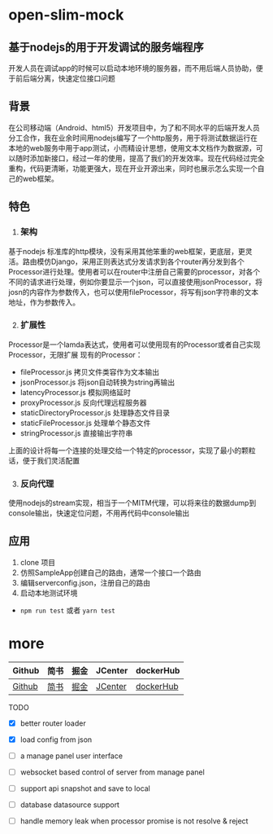 # open-slim-mock



## 基于nodejs的用于开发调试的服务端程序

开发人员在调试app的时候可以启动本地环境的服务器，而不用后端人员协助，便于前后端分离，快速定位接口问题

## 背景

在公司移动端（Android、html5）开发项目中，为了和不同水平的后端开发人员分工合作，我在业余时间用nodejs编写了一个http服务，用于将测试数据运行在本地的web服务中用于app测试，小而精设计思想，使用文本文档作为数据源，可以随时添加新接口，经过一年的使用，提高了我们的开发效率。现在代码经过完全重构，代码更清晰，功能更强大，现在开业开源出来，同时也展示怎么实现一个自己的web框架。

## 特色

  1. ### 架构
  基于nodejs 标准库的http模块，没有采用其他笨重的web框架，更底层，更灵活。路由模仿Django，采用正则表达式分发请求到各个router再分发到各个Processor进行处理。使用者可以在router中注册自己需要的processor，对各个不同的请求进行处理，例如你要显示一个json，可以直接使用jsonProcessor，将josn的内容作为参数传入，也可以使用fileProcessor，将写有json字符串的文本地址，作为参数传入。
  
  2. ### 扩展性
  Processor是一个lamda表达式，使用者可以使用现有的Processor或者自己实现Processor，无限扩展
  现有的Processor：
  *  fileProcessor.js 拷贝文件类容作为文本输出
  *  jsonProcessor.js 将json自动转换为string再输出
  *  latencyProcessor.js 模拟网络延时
  *  proxyProcessor.js 反向代理远程服务器
  *  staticDirectoryProcessor.js 处理静态文件目录
  *  staticFileProcessor.js 处理单个静态文件
  *  stringProcessor.js 直接输出字符串
  
  上面的设计将每一个连接的处理交给一个特定的processor，实现了最小的颗粒话，便于我们灵活配置
  
  3. ### 反向代理
   使用nodejs的stream实现，相当于一个MITM代理，可以将来往的数据dump到console输出，快速定位问题，不用再代码中console输出

## 应用

1. clone 项目
2. 仿照SampleApp创建自己的路由，通常一个接口一个路由
3. 编辑serverconfig.json，注册自己的路由
4. 启动本地测试环境
- `npm run test` 或者 `yarn test`



# more
|Github|简书| 掘金|JCenter | dockerHub|
| -------------| ------------- |------------- |------------- |------------- |
| [Github](https://github.com/hotstu)| [简书](https://www.jianshu.com/u/ca2207af2001) | [掘金](https://juejin.im/user/5bee320651882516be2ebbfe) |[JCenter ](https://bintray.com/hglf/maven)      | [dockerHub](https://hub.docker.com/u/hglf)|



 TODO
 
 - [x] better router loader 
 - [x] load config from json
 - [ ] a manage panel user interface
 - [ ] websocket based control of server from manage panel
 - [ ] support api snapshot and save to local
 - [ ] database datasource support
 - [ ] handle memory leak when processor promise is not resolve & reject

